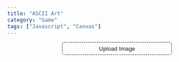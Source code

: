 ```yaml
---
title: "ASCII Art"
category: "Game"
tags: ["Javascript", "Canvas"]
---
```


<style type="text/css">
	input[type="button"]{

		width: 50%;
		height: 30px;

		/* Set background none */	
		background-color: transparent;
		border-width: 1px;
		border-style: dashed;
		border-radius: 5px;
		
		/* Font color */
		color: var(--main-white);
	}

</style>

<div style="text-align: center;">
	<input type="button" value="Upload Image" onclick="document.getElementById('uploadImage').click()">
</div>

<input id="uploadImage" class="inputFile" type="file" style="display: none;" onchange="previewFile()" >

<!-- <img src="" height="200" alt="Image preview"> -->
<!-- <canvas id="myCanvas"></canvas> -->

<canvas id="myCanvas" style="display: none;"></canvas>

<script type="text/javascript">

	var chars = {};
	var toggle = 0;
	// 70 chars
	chars[0] =
	["$","@","B","%","8","&amp;","W","M","#","*","o","a","h","k","b","d","p","q","w","m","Z","O","0","Q","L","C","J","U","Y","X","z","c","v","u","n","x","r","j","f","t","/","\\","|","(",")","1","{","}","[","]","?","-","_","+","~","&lt;","&gt;","i","!","l","I",";",":",",","&quot;","^","`","'",".","&nbsp;"];
	
	// 10 chars
 	chars[1] =
	["@","%","#","*","+","=","-",":",".","&nbsp;"];
	
	var canvas = document.getElementById("myCanvas");
	var ctx = canvas.getContext("2d");

	function previewFile(){
		// var preview = $("img"); // NO
		// var preview = document.getElementById("img"); // NO

		// var preview = document.querySelector("img"); // YES
		var file = document.querySelector("#uploadImage").files[0];
		var reader = new FileReader();

		reader.onloadend = function(){
			var img = new Image();
			img.onload = function(){
				ctx.fillStyle = "#FFFFFF";
				ctx.fillRect(0, 0, canvas.width, canvas.height);
				canvas.height = canvas.width * 1.0 / img.width * img.height; 
	            ctx.drawImage(img, 0, 0, canvas.width, canvas.height);
	            assicArt();
        	}
			// preview.src = reader.result;
			img.src = reader.result;
		}

		if(file){
			reader.readAsDataURL(file);
		}else{
			// preview.src = "";
		}
	}

	function assicArt(){

		$("code").remove();

		var unit = {}; // Object.
		unit.x = $(window).width() < 700 ? 8 : 4;
		unit.y = 2.8 * unit.x; // ratio of x & y is important.
		var graynum = chars[toggle].length;
		var range = 256.0 / graynum;
		var eps = 1e-6;

		$("#myCanvas").after("<code></code>");
		for(var y = 0; y < canvas.height; y += unit.y){

			var str = "<br><span class='n'>";

			for(var x = 0; x < canvas.width; x += unit.x){
					var data = ctx.getImageData(x, y, 1, 1).data;
					var r = data[0];
					var g = data[1];
					var b = data[2];
					var alpha = data[3]; // alpha =  [0, 255];
					var gray = 0.2126 * r + 0.7152 * g + 0.0722 * b;
					var index = Math.floor(gray / range);
					if(alpha <= 10) index = graynum - 1; // when alpha is very small.
					str += chars[toggle][index];

			}
			str += "</span>";
			$("code").append(str);
		}
	}

	$("body").on("click", "code", function(){
		toggle = 1 - toggle;
		assicArt();
	});

</script>